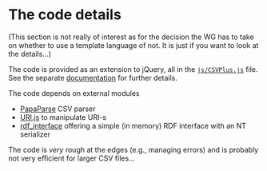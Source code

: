 # The code details #
(This section is not really of interest as for the decision the WG has to take on whether to use a template language of not. It is just if you want to look at the details...)

The code is provided as an extension to jQuery, all in the [`js/CSVPlus.js`](js/CSVPlus.js) file. See the separate [documentation](doc/classes/CSVPlus.html) for further details.
   
The code depends on external modules

- [PapaParse](http://papaparse.com) CSV parser
- [URI.js](https://medialize.github.io/URI.js/) to manipulate URI-s
- [rdf_interface](https://github.com/antoniogarrote/rdfstore-js) offering a simple (in memory) RDF interface with an NT serializer

The code is *very* rough at the edges (e.g., managing errors) and is probably not very efficient for larger CSV files...


